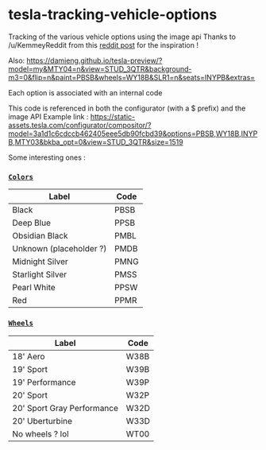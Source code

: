 # tesla-tracking-vehicle-options

Tracking of the various vehicle options using the image api
Thanks to /u/KemmeyReddit from this [reddit post](https://www.reddit.com/r/teslamotors/comments/gtptpd/tesla_api_to_image/fsej0hi/) for the inspiration !

Also: https://damieng.github.io/tesla-preview/?model=my&MTY04=n&view=STUD_3QTR&background-m3=0&flip=n&paint=PBSB&wheels=WY18B&SLR1=n&seats=INYPB&extras=

Each option is associated with an internal code

This code is referenced in both the configurator (with a $ prefix) and the image API
Example link : https://static-assets.tesla.com/configurator/compositor/?model=3a1d1c6cdccb462405eee5db90fcbd39&options=PBSB,WY18B,INYPB,MTY03&bkba_opt=0&view=STUD_3QTR&size=1519

Some interesting ones :

### [`Colors`](https://github.com/TeslaTracker/tracking-tesla-website/blob/master/model3/design.json#L1899)

| Label | Code |
| ------ | ----------- |
| Black   | PBSB |
| Deep Blue | PPSB |
| Obsidian Black    | PMBL |
| Unknown (placeholder ?)   | PMDB |
| Midnight Silver | PMNG |
| Starlight Silver    | PMSS |
| Pearl White | PPSW |
| Red | PPMR |

### [`Wheels`](https://github.com/TeslaTracker/tracking-tesla-website/blob/master/model3/design.json#L1919)

| Label | Code |
| ------ | ----------- |
| 18' Aero   | W38B |
| 19' Sport | W39B |
| 19' Performance    | W39P |
| 20' Sport   | W32P |
| 20' Sport Gray Performance | W32D |
| 20' Uberturbine | W33D |
| No wheels ? lol | WT00 |
